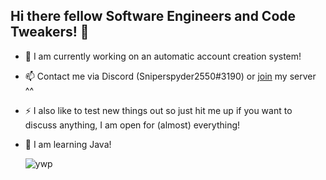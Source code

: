 ## Hi there fellow Software Engineers and Code Tweakers! 👋

- 🔭 I am currently working on an automatic account creation system!
- 📫 Contact me via Discord (Sniperspyder2550#3190) or [join](https://discord.gg/5Wa5JgvFZy) my server ^^
- ⚡ I also like to test new things out so just hit me up if you want to discuss anything, I am open for (almost) everything!
- :brain: I am learning Java!

  ![ywp](https://user-images.githubusercontent.com/63116530/132997383-8106cfb5-4071-45f3-bde6-c42b4a3d35bf.gif)

